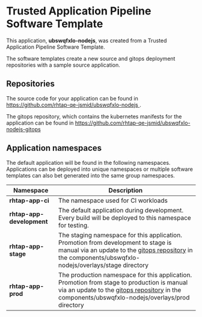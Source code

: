 # Trusted Application Pipeline Software Template

This application, **ubswqfxlo-nodejs**, was created from a Trusted Application Pipeline Software Template.

The software templates create a new source and gitops deployment repositories with a sample source application. 

## Repositories

The source code for your application can be found in [https://github.com/rhtap-qe-jsmid/ubswqfxlo-nodejs ](https://github.com/rhtap-qe-jsmid/ubswqfxlo-nodejs ).
 
The gitops repository, which contains the kubernetes manifests for the application can be found in 
[https://github.com/rhtap-qe-jsmid/ubswqfxlo-nodejs-gitops ](https://github.com/rhtap-qe-jsmid/ubswqfxlo-nodejs-gitops ) 

## Application namespaces 

The default application will be found in the following namespaces. Applications can be deployed into unique namespaces or multiple software templates can also bet generated into the same group namespaces.  

|  Namespace   |  Description   |  
| -------- | -------- |
| **rhtap-app-ci** | The namespace used for CI workloads |
| **rhtap-app-development** | The default application during development. Every build will be deployed to this namespace for testing. |
| **rhtap-app-stage** | The staging namespace for this application. Promotion from development to stage is manual via an update to the [gitops repository](https://github.com/rhtap-qe-jsmid/ubswqfxlo-nodejs-gitops ) in the components/ubswqfxlo-nodejs/overlays/stage directory |
| **rhtap-app-prod** | The production namespace for this application. Promotion from stage to production is manual via an update to the [gitops repository](https://github.com/rhtap-qe-jsmid/ubswqfxlo-nodejs-gitops ) in the components/ubswqfxlo-nodejs/overlays/prod directory |